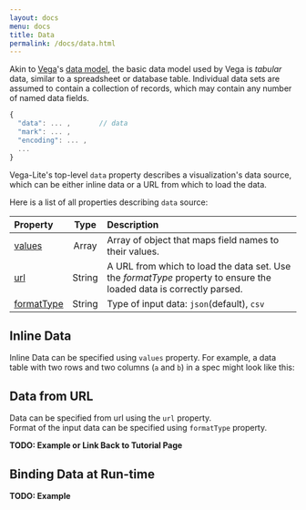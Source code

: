 ```yaml
---
layout: docs
menu: docs
title: Data
permalink: /docs/data.html
---
```


Akin to [Vega](/vega/vega)'s [data model](vega/vega/wiki/Data), the basic data model used by Vega is _tabular_ data, similar to a spreadsheet or database table. Individual data sets are assumed to contain a collection of records, which may contain any number of named data fields.

```js
{
  "data": ... ,       // data
  "mark": ... ,
  "encoding": ... ,
  ...
}
```

Vega-Lite's top-level `data` property describes a visualization's data source, which can be either inline data or a URL from which to load the data.

Here is a list of all properties describing `data` source:

| Property      | Type          | Description    |
| :------------ |:-------------:| :------------- |
| [values](#inline-data) | Array         | Array of object that maps field names to their values. |
| [url](#data-from-url) | String         | A URL from which to load the data set. Use the _formatType_ property to ensure the loaded data is correctly parsed. |
| [formatType](#data-from-url) | String  | Type of input data: `json`(default), `csv` |

## Inline Data

Inline Data can be specified using `values` property.
For example, a data table with two rows and two columns (`a` and `b`) in a spec might look like this:

<div id="ex-bar" class="side"></div>
<script>example("bar")</script>


## Data from URL

Data can be specified from url using the `url` property.  
Format of the input data can be specified using `formatType` property.  

__TODO: Example or Link Back to Tutorial Page__


## Binding Data at Run-time

__TODO: Example__
